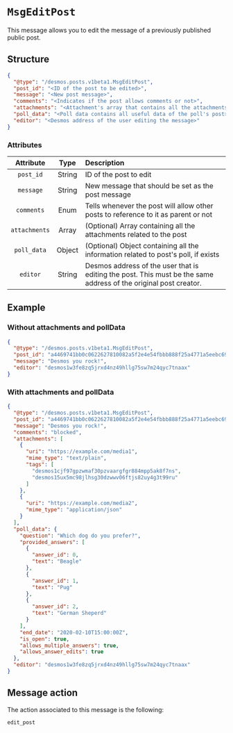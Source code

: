 # `MsgEditPost`
This message allows you to edit the message of a previously published public post.

## Structure
```json
{
  "@type": "/desmos.posts.v1beta1.MsgEditPost",
  "post_id": "<ID of the post to be edited>",
  "message": "<New post message>",
  "comments": "<Indicates if the post allows comments or not>",
  "attachments": "<Attachment's array that contains all the attachments associated with the post",
  "poll_data": "<Poll data contains all useful data of the poll's post>", 
  "editor": "<Desmos address of the user editing the message>"
}
```

### Attributes
| Attribute | Type | Description |
| :-------: | :----: | :-------- |
| `post_id` | String | ID of the post to edit |
| `message` | String | New message that should be set as the post message |
| `comments` | Enum | Tells whenever the post will allow other posts to reference to it as parent or not |
| `attachments` | Array | (Optional) Array containing all the attachments related to the post |
| `poll_data` | Object | (Optional) Object containing all the information related to post's poll, if exists |
| `editor` | String | Desmos address of the user that is editing the post. This must be the same address of the original post creator. |

## Example
### Without attachments and pollData

```json
{
  "@type": "/desmos.posts.v1beta1.MsgEditPost",
  "post_id": "a4469741bb0c0622627810082a5f2e4e54fbbb888f25a4771a5eebc697d30cfc",
  "message": "Desmos you rock!",
  "editor": "desmos1w3fe8zq5jrxd4nz49hllg75sw7m24qyc7tnaax"
}
```

### With attachments and pollData

```json
{
  "@type": "/desmos.posts.v1beta1.MsgEditPost",
  "post_id": "a4469741bb0c0622627810082a5f2e4e54fbbb888f25a4771a5eebc697d30cfc",
  "message": "Desmos you rock!",
  "comments": "blocked",
  "attachments": [
    {
      "uri": "https://example.com/media1",
      "mime_type": "text/plain",
      "tags": [
        "desmos1cjf97gpzwmaf30pzvaargfgr884mpp5ak8f7ns",
        "desmos15ux5mc98jlhsg30dzwwv06ftjs82uy4g3t99ru"
      ]
    },
    {
      "uri": "https://example.com/media2",
      "mime_type": "application/json"
    }
  ],
  "poll_data": {
    "question": "Which dog do you prefer?",
    "provided_answers": [
      {
        "answer_id": 0,
        "text": "Beagle"
      },
      {
        "answer_id": 1,
        "text": "Pug"
      },
      {
        "answer_id": 2,
        "text": "German Sheperd"
      }
    ],
    "end_date": "2020-02-10T15:00:00Z",
    "is_open": true,
    "allows_multiple_answers": true,
    "allows_answer_edits": true
  },
  "editor": "desmos1w3fe8zq5jrxd4nz49hllg75sw7m24qyc7tnaax"
}
```

## Message action
The action associated to this message is the following: 

```
edit_post
```